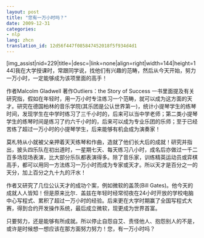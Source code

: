 ```yaml
---
layout: post
title: "您有一万小时吗？"
date: 2009-12-31
categories:
- nlp
lang: zhcn
translation_id: 12d56f447f085847452018f5f934d4d1
---
```

<!--break-->
<p>[img_assist|nid=229|title=|desc=|link=none|align=right|width=144|height=144]我在大学授课时，常跟同学说，找他们有兴趣的范畴，然后从今天开始，努力一万小时，一定能够成为该项里面的高手！ </p>

<p>作者Malcolm Gladwell 著作Outliers：the Story of Success 一书里面提及有关研究指，假如在年轻时，用一万小时专注练习一个范畴，就可以成为这方面的天才。研究在德国柏林的音乐学院(其乐团是公认世界第一)，统计小提琴学生的练琴时间，发现学生在中学时练习了三千小时的，后来可以当中学老师；第二类小提琴学生的练琴时间是练习了约六千小时的，后来可以成为专业乐团的乐师；至于已经苦练了超过一万小时的小提琴学生，后来能够有机会成为演奏家！ </p>

<p>莫札特从小就被父亲押着天天练琴和作曲，造就了他们长大后的成就！研究并指出，披头四乐队在初出道时，一星期七天、每天练习八小时，成名后亦做过一千二百多场现场表演，比大部分乐队都表演得多。除了音乐家，训练精英运动员或弈棋高手，都可以用同一方法练习一万小时而成为专家或天才。所以天才是百分之一的天分，加上百分之九十九的汗水！ </p>

<p>作者又研究了几位公认天才的成功个案，例如微软的盖茨(Bill Gates)。他今天的成就人人皆知！但是原来比尔．盖兹在年轻时经常彻夜在24小时开放的学校电脑中心写程式、累积了超过一万小时的经验。后来更在大学时期赢了全国写程式大赛，得到合约开发操作系统，最后成立微软，现更成为世界首富。 </p>

<p>只要努力，还是能够有所成就。所以停止自怨自艾、责怪他人、抱怨别人的不是，
或许是时候想一想应该在那方面努力努力！您，有一万小时吗？ </p>
